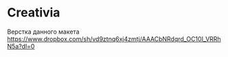 # Creativia

Верстка данного макета
https://www.dropbox.com/sh/vd9ztnq6xj4zmtj/AAACbNRdqrd_OC10I_VRRhN5a?dl=0
